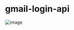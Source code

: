 # gmail-login-api
![image](https://github.com/Akhand2021/gmail-login-api/assets/104663417/0a646aff-5356-48ef-a28f-6f9f3cb19f7c)


